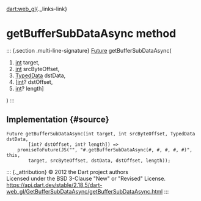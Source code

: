 [dart:web\_gl](../../dart-web_gl/dart-web_gl-library){._links-link}

getBufferSubDataAsync method
============================

::: {.section .multi-line-signature}
[Future](../../dart-async/future-class) getBufferSubDataAsync(

1.  [int](../../dart-core/int-class) target,
2.  [int](../../dart-core/int-class) srcByteOffset,
3.  [TypedData](../../dart-typed_data/typeddata-class) dstData,
4.  \[[int](../../dart-core/int-class)? dstOffset,
5.  [int](../../dart-core/int-class)? length\]

)
:::

Implementation {#source}
--------------

``` {.language-dart data-language="dart"}
Future getBufferSubDataAsync(int target, int srcByteOffset, TypedData dstData,
        [int? dstOffset, int? length]) =>
    promiseToFuture(JS("", "#.getBufferSubDataAsync(#, #, #, #, #)", this,
        target, srcByteOffset, dstData, dstOffset, length));
```

::: {._attribution}
© 2012 the Dart project authors\
Licensed under the BSD 3-Clause \"New\" or \"Revised\" License.\
<https://api.dart.dev/stable/2.18.5/dart-web_gl/GetBufferSubDataAsync/getBufferSubDataAsync.html>
:::
